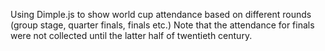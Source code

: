 Using Dimple.js to show world cup attendance based on different rounds (group stage, quarter finals, finals etc.) Note that the attendance for finals were not collected until the latter half of twentieth century.
